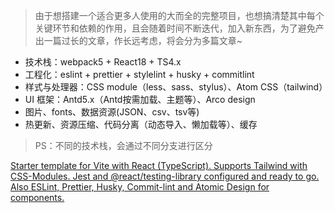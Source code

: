 > 由于想搭建一个适合更多人使用的大而全的完整项目，也想搞清楚其中每个关键环节和依赖的作用，且会随着时间不断迭代，加入新东西，为了避免产出一篇过长的文章，作长远考虑，将会分为多篇文章~
- 技术栈：webpack5 + React18 + TS4.x 
- 工程化：eslint + prettier + stylelint + husky + commitlint
- 样式与处理器：CSS module（less、sass、stylus）、Atom CSS（tailwind）
- UI 框架：Antd5.x（Antd按需加载、主题等）、Arco design
- 图片、fonts、数据资源(JSON、csv、tsv等)
- 热更新、资源压缩、代码分离（动态导入、懒加载等）、缓存
>PS：不同的技术栈，会通过不同分支进行区分


[Starter template for Vite with React (TypeScript). Supports Tailwind with CSS-Modules. Jest and @react/testing-library configured and ready to go. Also ESLint, Prettier, Husky, Commit-lint and Atomic Design for components.](https://github.com/jvidalv/vital)